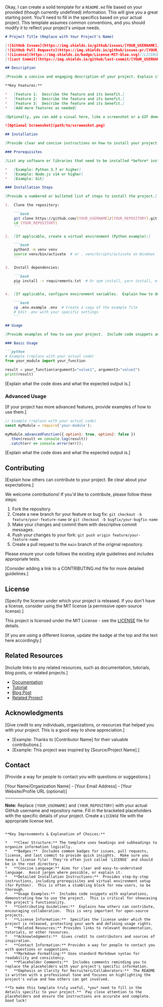 Okay, I can create a solid template for a `README.md` file based on your provided (though currently undefined) information. This will give you a great starting point.  You'll need to fill in the specifics based on your actual project.  This template assumes common conventions, and you should modify it to reflect your project's unique needs.

```markdown
# Project Title (Replace with Your Project's Name)

[![GitHub Issues](https://img.shields.io/github/issues/[YOUR_USERNAME]/[YOUR_REPOSITORY].svg)](https://github.com/[YOUR_USERNAME]/[YOUR_REPOSITORY]/issues)
[![GitHub Pull Requests](https://img.shields.io/github/issues-pr/[YOUR_USERNAME]/[YOUR_REPOSITORY].svg)](https://github.com/[YOUR_USERNAME]/[YOUR_REPOSITORY]/pulls)
[![License](https://img.shields.io/badge/License-MIT-blue.svg)](LICENSE) <!-- Replace MIT if different -->
[![Last Commit](https://img.shields.io/github/last-commit/[YOUR_USERNAME]/[YOUR_REPOSITORY].svg)](https://github.com/[YOUR_USERNAME]/[YOUR_REPOSITORY])

## Description

[Provide a concise and engaging description of your project. Explain its purpose, what problem it solves, and its key features.]

**Key Features:**

*   [Feature 1:  Describe the feature and its benefit.]
*   [Feature 2:  Describe the feature and its benefit.]
*   [Feature 3:  Describe the feature and its benefit.]
*   [Add more features as needed]

[Optionally, you can add a visual here, like a screenshot or a GIF demonstrating the project.]

![Optional Screenshot](path/to/screenshot.png)

## Installation

[Provide clear and concise instructions on how to install your project.  Assume the user is relatively new to the technology.]

### Prerequisites

[List any software or libraries that need to be installed *before* installing your project.  Include version requirements if necessary.]

*   [Example: Python 3.7 or higher]
*   [Example: Node.js v14 or higher]
*   [Example: Git]

### Installation Steps

[Provide a numbered or bulleted list of steps to install the project.]

1.  Clone the repository:

    ```bash
    git clone https://github.com/[YOUR_USERNAME]/[YOUR_REPOSITORY].git
    cd [YOUR_REPOSITORY]
    ```

2.  [If applicable, create a virtual environment (Python example):]

    ```bash
    python3 -m venv venv
    source venv/bin/activate  # or . venv/Scripts/activate on Windows
    ```

3.  Install dependencies:

    ```bash
    pip install -r requirements.txt  # Or npm install, yarn install, etc.
    ```

4.  [If applicable, configure environment variables.  Explain how to do this.  If sensitive information is involved, emphasize the importance of *not* committing the configuration file.]

    ```bash
    cp .env.example .env  # Create a copy of the example file
    # Edit .env with your specific settings
    ```

## Usage

[Provide examples of how to use your project.  Include code snippets and explanations.]

### Basic Usage

```python
# Example (replace with your actual code)
from your_module import your_function

result = your_function(argument1="value1", argument2="value2")
print(result)
```

[Explain what the code does and what the expected output is.]

### Advanced Usage

[If your project has more advanced features, provide examples of how to use them.]

```javascript
// Example (replace with your actual code)
const myModule = require('your-module');

myModule.advancedFunction({ option1: true, option2: false })
  .then(result => console.log(result))
  .catch(err => console.error(err));
```

[Explain what the code does and what the expected output is.]

## Contributing

[Explain how others can contribute to your project.  Be clear about your expectations.]

We welcome contributions! If you'd like to contribute, please follow these steps:

1.  Fork the repository.
2.  Create a new branch for your feature or bug fix: `git checkout -b feature/your-feature-name` or `git checkout -b bugfix/your-bugfix-name`
3.  Make your changes and commit them with descriptive commit messages.
4.  Push your changes to your fork: `git push origin feature/your-feature-name`
5.  Create a pull request to the `main` branch of the original repository.

Please ensure your code follows the existing style guidelines and includes appropriate tests.

[Consider adding a link to a CONTRIBUTING.md file for more detailed guidelines.]

## License

[Specify the license under which your project is released.  If you don't have a license, consider using the MIT license (a permissive open-source license).]

This project is licensed under the MIT License - see the [LICENSE](LICENSE) file for details.

[If you are using a different license, update the badge at the top and the text here accordingly.]

## Related Resources

[Include links to any related resources, such as documentation, tutorials, blog posts, or related projects.]

*   [Documentation](link/to/documentation)
*   [Tutorial](link/to/tutorial)
*   [Blog Post](link/to/blogpost)
*   [Related Project](link/to/related/project)

## Acknowledgments

[Give credit to any individuals, organizations, or resources that helped you with your project.  This is a good way to show appreciation.]

*   [Example: Thanks to [Contributor Name] for their valuable contributions.]
*   [Example: This project was inspired by [Source/Project Name].]

## Contact

[Provide a way for people to contact you with questions or suggestions.]

[Your Name/Organization Name] - [Your Email Address] - [Your Website/Profile URL (optional)]

---

**Note:**  Replace `[YOUR_USERNAME]` and `[YOUR_REPOSITORY]` with your actual GitHub username and repository name.  Fill in the bracketed placeholders with the specific details of your project.  Create a `LICENSE` file with the appropriate license text.
```

**Key Improvements & Explanation of Choices:**

*   **Clear Structure:** The template uses headings and subheadings to organize information logically.
*   **Badges:**  Includes common badges for issues, pull requests, license, and last commit to provide quick insights.  Make sure you have a license file!  They're often just called `LICENSE` and should be in the root directory.
*   **Concise Language:** Aims for clear and easy-to-understand language.  Avoid jargon where possible, or explain it.
*   **Detailed Installation Instructions:**  Provides step-by-step instructions, including prerequisites and virtual environment setup (for Python).  This is often a stumbling block for new users, so be thorough.
*   **Usage Examples:**  Includes code snippets with explanations, demonstrating how to use the project.  This is critical for showcasing the project's functionality.
*   **Contributing Guidelines:**  Explains how others can contribute, encouraging collaboration.  This is very important for open-source projects.
*   **License Information:**  Specifies the license under which the project is released, protecting your work and defining usage rights.
*   **Related Resources:** Provides links to relevant documentation, tutorials, or other resources.
*   **Acknowledgments:**  Gives credit to contributors and sources of inspiration.
*   **Contact Information:** Provides a way for people to contact you with questions or suggestions.
*   **Markdown Formatting:** Uses standard Markdown syntax for readability and consistency.
*   **Placeholder Comments:**  Includes comments reminding you to replace the placeholders with your project's specific information.
*   **Emphasis on Clarity for Recruiters/Collaborators:**  The README is written with a professional tone and focuses on highlighting the project's value and how others can get involved.

**To make this template truly useful, *you* need to fill in the details specific to your project.**  Pay close attention to the placeholders and ensure the instructions are accurate and complete. Good luck!
